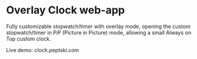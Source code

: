 
# Overlay Clock web-app

Fully customizable stopwatch/timer with overlay mode, opening the custom stopwatch/timer in PiP (Picture in Picture) mode, allowing a small Always on Top custom clock.

Live demo: clock.peptski.com
